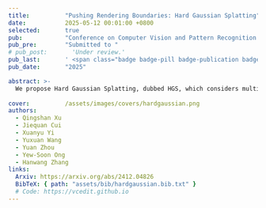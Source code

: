 ```yaml
---
title:          "Pushing Rendering Boundaries: Hard Gaussian Splatting"
date:           2025-05-12 00:01:00 +0800
selected:       true
pub:            "Conference on Computer Vision and Pattern Recognition (CVPR)"
pub_pre:        "Submitted to "
# pub_post:       'Under review.'
pub_last:       ' <span class="badge badge-pill badge-publication badge-info">Arxiv</span>'
pub_date:       "2025"

abstract: >-
  We propose Hard Gaussian Splatting, dubbed HGS, which considers multi-view significant positional gradients and rendering errors to grow hard Gaussians that fill the gaps of classical Gaussian Splatting on 3D scenes, thus achieving superior NVS results.
  
cover:          /assets/images/covers/hardgaussian.png
authors:
  - Qingshan Xu
  - Jiequan Cui
  - Xuanyu Yi
  - Yuxuan Wang
  - Yuan Zhou
  - Yew-Soon Ong
  - Hanwang Zhang
links:
  Arxiv: https://arxiv.org/abs/2412.04826
  BibTeX: { path: "assets/bib/hardgaussian.bib.txt" }
  # Code: https://vcedit.github.io
---
```

